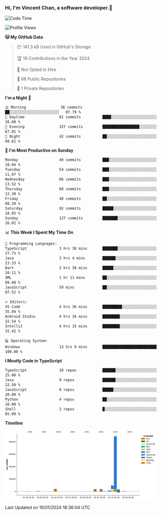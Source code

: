 ### Hi, I'm Vincent Chan, a software developer.👋

<!--
**hkvincent/hkvincent** is a ✨ _special_ ✨ repository because its `README.md` (this file) appears on your GitHub profile.

Here are some ideas to get you started:

- 🔭 I’m currently working on ...
- 🌱 I’m currently learning ...
- 👯 I’m looking to collaborate on ...
- 🤔 I’m looking for help with ...
- 💬 Ask me about ...
- 📫 How to reach me: ...
- 😄 Pronouns: ...
- ⚡ Fun fact: ...
-->
<!--START_SECTION:waka-->
![Code Time](http://img.shields.io/badge/Code%20Time-733%20hrs%2033%20mins-blue)

![Profile Views](http://img.shields.io/badge/Profile%20Views-0-blue)

**🐱 My GitHub Data** 

> 📦 141.3 kB Used in GitHub's Storage 
 > 
> 🏆 19 Contributions in the Year 2024
 > 
> 🚫 Not Opted to Hire
 > 
> 📜 68 Public Repositories 
 > 
> 🔑 1 Private Repositories 
 > 
**I'm a Night 🦉** 

```text
🌞 Morning                38 commits          ██░░░░░░░░░░░░░░░░░░░░░░░   07.79 % 
🌆 Daytime                81 commits          ████░░░░░░░░░░░░░░░░░░░░░   16.60 % 
🌃 Evening                327 commits         █████████████████░░░░░░░░   67.01 % 
🌙 Night                  42 commits          ██░░░░░░░░░░░░░░░░░░░░░░░   08.61 % 
```
📅 **I'm Most Productive on Sunday** 

```text
Monday                   49 commits          ███░░░░░░░░░░░░░░░░░░░░░░   10.04 % 
Tuesday                  54 commits          ███░░░░░░░░░░░░░░░░░░░░░░   11.07 % 
Wednesday                66 commits          ███░░░░░░░░░░░░░░░░░░░░░░   13.52 % 
Thursday                 60 commits          ███░░░░░░░░░░░░░░░░░░░░░░   12.30 % 
Friday                   40 commits          ██░░░░░░░░░░░░░░░░░░░░░░░   08.20 % 
Saturday                 92 commits          █████░░░░░░░░░░░░░░░░░░░░   18.85 % 
Sunday                   127 commits         ███████░░░░░░░░░░░░░░░░░░   26.02 % 
```


📊 **This Week I Spent My Time On** 

```text
💬 Programming Languages: 
TypeScript               3 hrs 38 mins       ███████░░░░░░░░░░░░░░░░░░   27.73 % 
Java                     3 hrs 4 mins        ██████░░░░░░░░░░░░░░░░░░░   23.33 % 
Dart                     2 hrs 38 mins       █████░░░░░░░░░░░░░░░░░░░░   20.11 % 
XML                      1 hr 11 mins        ██░░░░░░░░░░░░░░░░░░░░░░░   09.08 % 
JavaScript               59 mins             ██░░░░░░░░░░░░░░░░░░░░░░░   07.52 % 

🔥 Editors: 
VS Code                  4 hrs 36 mins       █████████░░░░░░░░░░░░░░░░   35.04 % 
Android Studio           4 hrs 16 mins       ████████░░░░░░░░░░░░░░░░░   32.54 % 
IntelliJ                 4 hrs 15 mins       ████████░░░░░░░░░░░░░░░░░   32.42 % 

💻 Operating System: 
Windows                  13 hrs 9 mins       █████████████████████████   100.00 % 
```

**I Mostly Code in TypeScript** 

```text
TypeScript               10 repos            ██████░░░░░░░░░░░░░░░░░░░   25.00 % 
Java                     9 repos             ██████░░░░░░░░░░░░░░░░░░░   22.50 % 
JavaScript               8 repos             █████░░░░░░░░░░░░░░░░░░░░   20.00 % 
Python                   4 repos             ██░░░░░░░░░░░░░░░░░░░░░░░   10.00 % 
Shell                    2 repos             █░░░░░░░░░░░░░░░░░░░░░░░░   05.00 % 
```



**Timeline**

![Lines of Code chart](https://raw.githubusercontent.com/hkvincent/hkvincent/main/assets/bar_graph.png)


 Last Updated on 19/01/2024 18:36:04 UTC
<!--END_SECTION:waka-->
